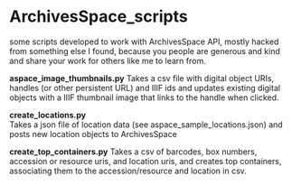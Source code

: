 # ArchivesSpace_scripts
some scripts developed to work with ArchivesSpace API, mostly hacked from something else I found, because you people are generous
and kind and share your work for others like me to learn from.

**aspace_image_thumbnails.py**
Takes a csv file with digital object URIs, handles (or other persistent URL) and IIIF ids and updates existing digital objects 
with a IIIF thumbnail image that links to the handle when clicked.

**create_locations.py**  
Takes a json file of location data (see aspace_sample_locations.json) and posts new location objects to ArchivesSpace

**create_top_containers.py**
Takes a csv of barcodes, box numbers, accession or resource uris, and location uris, and creates top containers, 
associating them to the accession/resource and location in csv.
